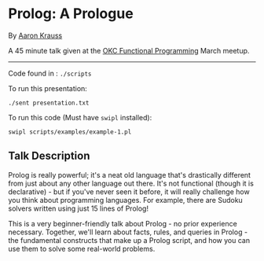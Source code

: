 # Prolog: A Prologue
By [Aaron Krauss](https://thesocietea.org)

A 45 minute talk given at the [OKC Functional Programming](https://www.meetup.com/OKC-FP/) March meetup.

---

Code found in : `./scripts`

To run this presentation:

```./sent presentation.txt```

To run this code (Must have `swipl` installed):

```swipl scripts/examples/example-1.pl```

## Talk Description

Prolog is really powerful; it's a neat old language that's drastically different
from just about any other language out there. It's not functional (though it is
declarative) - but if you've never seen it before, it will really challenge how
you think about programming languages. For example, there are Sudoku solvers
written using just 15 lines of Prolog!

This is a very beginner-friendly talk about Prolog - no prior experience
necessary. Together, we'll learn about facts, rules, and queries in Prolog - the
fundamental constructs that make up a Prolog script, and how you can use them to
solve some real-world problems.
